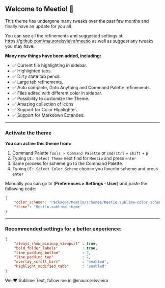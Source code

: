 ## Welcome to Meetio! 🎉

This theme has undergone many tweaks over the past few months and finally have an update for you all.

You can see all the refinements and suggested settings at https://github.com/mauroreisvieira/meetio
as well as suggest any tweaks you may have.

**Many new things have been added, including:**

- ✅ Current file highlighting in sidebar.
- ✅ Highlighted tabs.
- ✅ Dirty state tab pencil.
- ✅ Large tab refinements.
- ✅ Auto complete, Goto Anything and Command Palette refinements.
- ✅ Files edited with different color in sidebar.
- ✅ Possibility to customize the Theme.
- ✅ Amazing collection of icons
- ✅ Support for Color Highlighter.
- ✅ Support for Markdown Extended.

***

### Activate the theme

**You can active this theme from:**

1. Command Palette `Tools > Command Palette` or `cmd/ctrl` + `shift` + `p`
2. Typing `UI: Select Theme` next find for `Meetio` and press `enter`
3. Same process for scheme go to the Command Palette.
4. Typing `UI: Select Color Scheme` choose you favorite scheme and press `enter`

Manually you can go to (**Preferences > Settings - User**) and paste the following code:

```json
{
    "color_scheme": "Packages/Meetio/schemes/Meetio.sublime-color-scheme",
    "theme": "Meetio.sublime-theme"
}
```

***

###  Recommended settings for a better experience:

```json
{
    "always_show_minimap_viewport" : true,
    "bold_folder_labels"           : true,
    "line_padding_bottom"          : 7,
    "line_padding_top"             : 7,
    "overlay_scroll_bars"          : "enabled",
    "highlight_modified_tabs"      : "enabled"
}
```

We ♥️ Sublime Text, follow me in @mauroreisvieira
